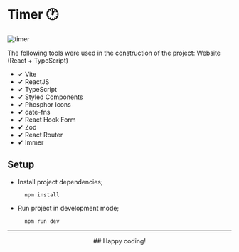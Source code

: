 
   # Timer 🕐

   ![timer](https://github.com/micaellimedeiros/timer/assets/54600663/af259be5-99ca-4e88-b902-4c154101dbb8)

   The following tools were used in the construction of the project:
   Website (React + TypeScript)
   
   - ✔ Vite
   - ✔ ReactJS
   - ✔ TypeScript
   - ✔ Styled Components
   - ✔ Phosphor Icons
   - ✔ date-fns
   - ✔ React Hook Form
   - ✔ Zod
   - ✔ React Router
   - ✔ Immer
   
   ## Setup
   
   - Install project dependencies;
   
           npm install
   
   - Run project in development mode;
   
           npm run dev
   
   <hr />
<div align="center">
   ## Happy coding!
</div>
